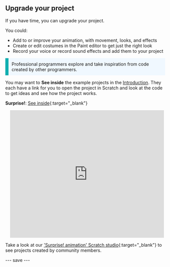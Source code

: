 ## Upgrade your project

If you have time, you can upgrade your project. 

You could:
+ Add to or improve your animation, with movement, looks, and effects
+ Create or edit costumes in the Paint editor to get just the right look
+ Record your voice or record sound effects and add them to your project

<p style="border-left: solid; border-width:10px; border-color: #0faeb0; background-color: aliceblue; padding: 10px;">
Professional programmers explore and take inspiration from code created by other programmers. 
</p>

You may want to **See inside** the example projects in the [Introduction](.). They each have a link for you to open the project in Scratch and look at the code to get ideas and see how the project works.

**Surprise!**: [See inside](https://scratch.mit.edu/projects/500577862/editor){:target="_blank"}
<div class="scratch-preview" style="margin-left: 15px;">
  <iframe allowtransparency="true" width="485" height="402" src="https://scratch.mit.edu/projects/embed/500577862/?autostart=false" frameborder="0"></iframe>
</div>

Take a look at our ['Surprise! animation' Scratch studio](https://scratch.mit.edu/studios/29079784){:target="_blank"} to see projects created by community members.

--- save ---